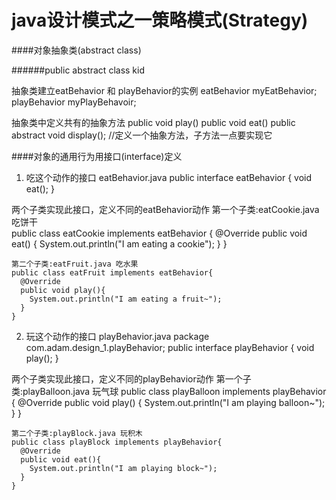 # java设计模式之一策略模式(Strategy)

####对象抽象类(abstract class)

######public abstract class kid
  
  抽象类建立eatBehavior 和 playBehavior的实例
    eatBehavior myEatBehavior;
    playBehavior myPlayBehavoir;
  
  抽象类中定义共有的抽象方法
    public void play() 
    public void eat()
    public abstract void display(); //定义一个抽象方法，子方法一点要实现它

####对象的通用行为用接口(interface)定义
  
  1. 吃这个动作的接口 eatBehavior.java
  public interface eatBehavior {
    void eat();
  }
  
  
  两个子类实现此接口，定义不同的eatBehavior动作
    第一个子类:eatCookie.java 吃饼干    
    public class eatCookie implements eatBehavior {
      @Override
      public void eat() {
        System.out.println("I am eating a cookie");
      }
    }
    
    第二个子类:eatFruit.java 吃水果
    public class eatFruit implements eatBehavior{
      @Override
      public void play(){
        System.out.println("I am eating a fruit~");
      }
    }
    
  2. 玩这个动作的接口 playBehavior.java
  package com.adam.design_1.playBehavior;
    public interface playBehavior {
    void play();
  }
  
  两个子类实现此接口，定义不同的playBehavior动作
    第一个子类:playBalloon.java 玩气球
    public class playBalloon implements playBehavior {
      @Override
      public void play() {
        System.out.println("I am playing balloon~");
      }
    }
    
    第二个子类:playBlock.java 玩积木
    public class playBlock implements playBehavior{
      @Override
      public void eat(){
        System.out.println("I am playing block~");
      }
    }
  
  





